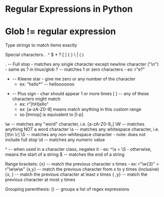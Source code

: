 # Regular Expressions in Python

# Glob != regular expression

Type strings to match items exactly

Special characters:
	. ^ $ * ? [ ] { } \\ | ( )

. -- Full stop - matches any single character except newline character ("\n")
	- same as ? in linux/glob
? -- matches 1 or zero characters
	- ex: r"e?"
* -- Kleene star - give me zero or any number of the character
	- ex: "hello\*" -- hellooooooo
+ -- Plus sign - char should appear 1 or more times 
[ ] -- any of these characters might match
	- ex: r"[hH]ello"
	- ex: [a-zA-Z0-9] means match anything in this custom range
	- so [lmnop] is equivalent to [l-p]


\w -- matches any "word" character, i.e. [a-zA-Z0-9_]
\W -- matches anything NOT a word character
\s -- matches any whitespace character, i.e. [\t\n \r]
\S -- matches any non-whitespace character
	- note: does not include full stop
\d -- matches any numeric value

^ -- when used in a character class, negates it
	- ex: ^\s = \S
	- otherwise, means the start of a string
$ -- matches the end of a string

Range brackets:
{x} -- match the previous character x times
	- ex: r"\w{3}" = r"\w\w\w"
{x,y} -- match the previous character from x to y times (inclusive)
{x, } -- match the previous character at least x times
{ ,y} -- match the previous character at most y times

Grouping parenthesis:
() -- groups a list of regex expressions


